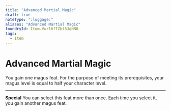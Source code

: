 ```yaml
---
title: "Advanced Martial Magic"
draft: true
noteType: ":luggage:"
aliases: "Advanced Martial Magic"
foundryId: Item.Vwrl6fTZbt5JqNN0
tags:
  - Item
---
```


# Advanced Martial Magic

You gain one magus feat. For the purpose of meeting its prerequisites, your magus level is equal to half your character level.

* * *

**Special** You can select this feat more than once. Each time you select it, you gain another magus feat.
